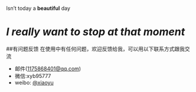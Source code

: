 # 

  Isn’t today a **beautiful** day
 
# _I really want to stop at that moment_


##有问题反馈
在使用中有任何问题，欢迎反馈给我，可以用以下联系方式跟我交流

* 邮件(1175868401@qq.com)
* 微信:xyb95777
* weibo: [@xiaoyu](http://weibo.com/ihubo)

